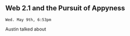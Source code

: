 ## Web 2.1 and the Pursuit of Appyness

    Wed. May 9th, 6:53pm

Austin talked about <insert info here>
